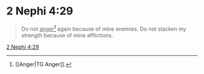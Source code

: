 # 2 Nephi 4:29

> Do not <u>anger</u>[^a] again because of mine enemies. Do not slacken my strength because of mine afflictions.

[2 Nephi 4:29](https://www.churchofjesuschrist.org/study/scriptures/bofm/2-ne/4?lang=eng&id=p29#p29)


[^a]: [[Anger|TG Anger]].  
